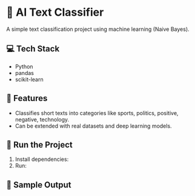# 🧠 AI Text Classifier

A simple text classification project using machine learning (Naive Bayes).

## 💻 Tech Stack
- Python
- pandas
- scikit-learn

## 🚀 Features
- Classifies short texts into categories like sports, politics, positive, negative, technology.
- Can be extended with real datasets and deep learning models.

## 🧪 Run the Project

1. Install dependencies:
2. Run:
## 🔮 Sample Output
